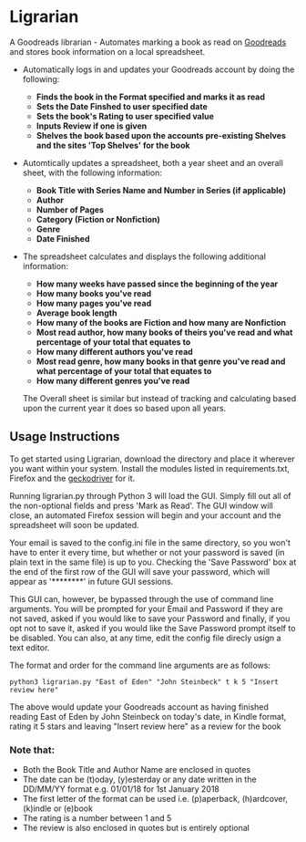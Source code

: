 # Ligrarian

A Goodreads librarian - Automates marking a book as read on [Goodreads](https://www.goodreads.com/) and stores book information on a local spreadsheet.


  * Automatically logs in and updates your Goodreads account by doing the following:  

    * **Finds the book in the Format specified and marks it as read**
    * **Sets the Date Finshed to user specified date**
    * **Sets the book's Rating to user specified value**
    * **Inputs Review if one is given**
    * **Shelves the book based upon the accounts pre-existing Shelves and the sites 'Top Shelves' for the book**

  * Automtically updates a spreadsheet, both a year sheet and an overall sheet, with the following information:

    * **Book Title with Series Name and Number in Series (if applicable)**
    * **Author**
    * **Number of Pages**
    * **Category (Fiction or Nonfiction)**
    * **Genre**
    * **Date Finished**

  * The spreadsheet calculates and displays the following additional information:  

    * **How many weeks have passed since the beginning of the year**
    * **How many books you've read**
    * **How many pages you've read**
    * **Average book length**
    * **How many of the books are Fiction and how many are Nonfiction**
    * **Most read author, how many books of theirs you've read and what percentage of your total that equates to**
    * **How many different authors you've read**
    * **Most read genre, how many books in that genre you've read and what percentage of your total that equates to**
    * **How many different genres you've read**

    The Overall sheet is similar but instead of tracking and calculating based upon the current year it does so based upon all years. 


## Usage Instructions

To get started using Ligrarian, download the directory and place it wherever you want within your system. Install the modules listed in requirements.txt, Firefox and the [geckodriver](https://github.com/mozilla/geckodriver) for it.

Running ligrarian.py through Python 3 will load the GUI. Simply fill out all of the non-optional fields and press 'Mark as Read'. The GUI window will close, an automated Firefox session will begin and your account and the spreadsheet will soon be updated.

Your email is saved to the config.ini file in the same directory, so you won't have to enter it every time, but whether or not your password is saved (in plain text in the same file) is up to you. Checking the 'Save Password' box at the end of the first row of the GUI will save your password, which will appear as '********' in future GUI sessions.

This GUI can, however, be bypassed through the use of command line arguments. You will be prompted for your Email and Password if they are not saved, asked if you would like to save your Password and finally, if you opt not to save it, asked if you would like the Save Password prompt itself to be disabled. You can also, at any time, edit the config file direcly usign a text editor.

The format and order for the command line arguments are as follows:

```
python3 ligrarian.py "East of Eden" "John Steinbeck" t k 5 "Insert review here"
```
The above would update your Goodreads account as having finished reading East of Eden by John Steinbeck on today's date, in Kindle format, rating it 5 stars and leaving "Insert review here" as a review for the book

### Note that:
* Both the Book Title and Author Name are enclosed in quotes
* The date can be (t)oday, (y)esterday or any date written in the DD/MM/YY format e.g. 01/01/18 for 1st January 2018
* The first letter of the format can be used i.e. (p)aperback, (h)ardcover, (k)indle or (e)book
* The rating is a number between 1 and 5
* The review is also enclosed in quotes but is entirely optional